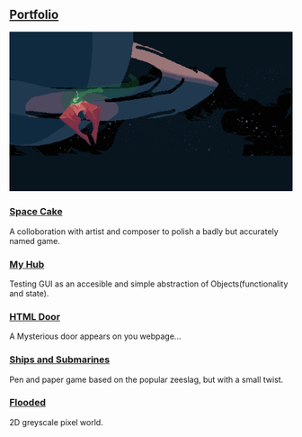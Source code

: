 ## [Portfolio](..)
![space_cake](space_cake.webp)

### [Space Cake](space_cake/)
A colloboration with artist and composer to polish a badly but accurately named game.

### [My Hub](my_hub/)
Testing GUI as an accesible and simple abstraction of Objects(functionality and state).

### [HTML Door](html_door/)
A Mysterious door appears on you webpage...

### [Ships and Submarines](ships_and_submarines/)
Pen and paper game based on the popular zeeslag, but with a small twist.

### [Flooded](flooded/)
2D greyscale pixel world.

